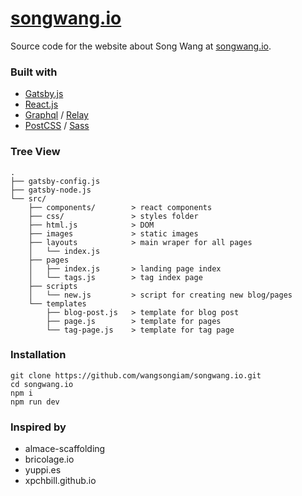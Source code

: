 #  [songwang.io](https://songwang.io)
Source code for the website about Song Wang at [songwang.io](https://songwang.io).

### Built with
* [Gatsby.js](https://www.gatsbyjs.org/)
* [React.js](https://facebook.github.io/react/)
* [Graphql](http://graphql.org/) / [Relay](https://facebook.github.io/relay/)
* [PostCSS](http://postcss.org/) / [Sass](http://sass-lang.com/)


### Tree View
```
.
├── gatsby-config.js       
├── gatsby-node.js         
└── src/
    ├── components/        > react components
    ├── css/               > styles folder 
    ├── html.js            > DOM
    ├── images             > static images
    ├── layouts            > main wraper for all pages
    │   └── index.js
    ├── pages
    │   ├── index.js       > landing page index
    │   └── tags.js        > tag index page
    ├── scripts
    │   └── new.js         > script for creating new blog/pages
    └── templates
        ├── blog-post.js   > template for blog post
        ├── page.js        > template for pages
        └── tag-page.js    > template for tag page
```

### Installation

```
git clone https://github.com/wangsongiam/songwang.io.git
cd songwang.io
npm i
npm run dev
```

### Inspired by 
- almace-scaffolding
- bricolage.io
- yuppi.es
- xpchbill.github.io

